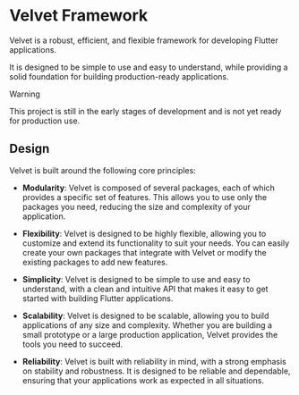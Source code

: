 # Velvet Framework

Velvet is a robust, efficient, and flexible framework for developing Flutter applications.

It is designed to be simple to use and easy to understand, while providing a solid foundation for building production-ready applications.

> [!WARNING] 
> This project is still in the early stages of development and is not yet ready for production use.

## Design

Velvet is built around the following core principles:

- **Modularity**: Velvet is composed of several packages, each of which provides a specific set of features. This allows you to use only the packages you need, reducing the size and complexity of your application.

- **Flexibility**: Velvet is designed to be highly flexible, allowing you to customize and extend its functionality to suit your needs. You can easily create your own packages that integrate with Velvet or modify the existing packages to add new features.

- **Simplicity**: Velvet is designed to be simple to use and easy to understand, with a clean and intuitive API that makes it easy to get started with building Flutter applications.

- **Scalability**: Velvet is designed to be scalable, allowing you to build applications of any size and complexity. Whether you are building a small prototype or a large production application, Velvet provides the tools you need to succeed.
 
- **Reliability**: Velvet is built with reliability in mind, with a strong emphasis on stability and robustness. It is designed to be reliable and dependable, ensuring that your applications work as expected in all situations.
